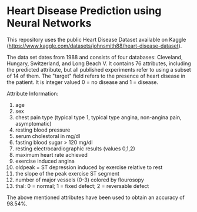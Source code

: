# Heart Disease Prediction using Neural Networks

This repository uses the public Heart Disease Dataset available on Kaggle (https://www.kaggle.com/datasets/johnsmith88/heart-disease-dataset). 

The data set dates from 1988 and consists of four databases: Cleveland, Hungary, Switzerland, and Long Beach V. It contains 76 attributes, including the predicted attribute, but all published experiments refer to using a subset of 14 of them. The "target" field refers to the presence of heart disease in the patient. It is integer valued 0 = no disease and 1 = disease.


Attribute Information:

1. age
2. sex
3. chest pain type (typical type 1, typical type angina, non-angina pain, asymptomatic)
4. resting blood pressure
5. serum cholestoral in mg/dl
6. fasting blood sugar > 120 mg/dl
7. resting electrocardiographic results (values 0,1,2)
8. maximum heart rate achieved
9. exercise induced angina
10. oldpeak = ST depression induced by exercise relative to rest
11. the slope of the peak exercise ST segment
12. number of major vessels (0-3) colored by flourosopy
13. thal: 0 = normal; 1 = fixed defect; 2 = reversable defect

The above mentioned attributes have been used to obtain an accuracy of 98.54%.
